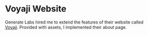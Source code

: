 # Voyaji Website

Generate Labs hired me to extend the features of their website called [Voyaji](https://www.voyaji.io/). Provided with assets, I implemented their about page.
